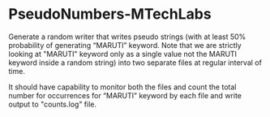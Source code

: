 # PseudoNumbers-MTechLabs <br/>

Generate a random writer that writes pseudo strings (with at least 50% probability of generating “MARUTI” keyword. Note that we are strictly looking at "MARUTI" keyword only as a single value not the MARUTI keyword inside a random string) into two separate files at regular interval of time.        

It should have capability to monitor both the files and count the total number for occurrences for  “MARUTI” keyword by each file and write output to "counts.log" file.


